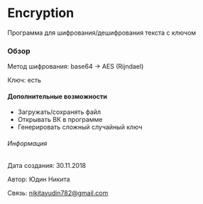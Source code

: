# Encryption

Программа для шифрования/дешифрования текста с ключом

### Обзор
Метод шифрования: base64 -> AES (Rijndael)

Ключ: есть

#### Дополнительные возможности
* Загружать/сохранять файл
* Открывать ВК в программе
* Генерировать сложный случайный ключ

###### Информация

Дата создания: 30.11.2018

Автор: Юдин Никита

Связь: nikitayudin782@gmail.com
